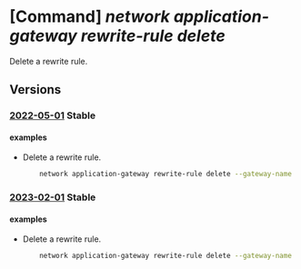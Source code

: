 # [Command] _network application-gateway rewrite-rule delete_

Delete a rewrite rule.

## Versions

### [2022-05-01](/Resources/mgmt-plane/L3N1YnNjcmlwdGlvbnMve30vcmVzb3VyY2Vncm91cHMve30vcHJvdmlkZXJzL21pY3Jvc29mdC5uZXR3b3JrL2FwcGxpY2F0aW9uZ2F0ZXdheXMve30=/2022-05-01.xml) **Stable**

<!-- mgmt-plane /subscriptions/{}/resourcegroups/{}/providers/microsoft.network/applicationgateways/{} 2022-05-01 properties.rewriteRuleSets[].properties.rewriteRules[] -->

#### examples

- Delete a rewrite rule.
    ```bash
        network application-gateway rewrite-rule delete --gateway-name MyGateway --name MyRewriteRule --resource-group MyResourceGroup --rule-set-name MyRuleSet
    ```

### [2023-02-01](/Resources/mgmt-plane/L3N1YnNjcmlwdGlvbnMve30vcmVzb3VyY2Vncm91cHMve30vcHJvdmlkZXJzL21pY3Jvc29mdC5uZXR3b3JrL2FwcGxpY2F0aW9uZ2F0ZXdheXMve30=/2023-02-01.xml) **Stable**

<!-- mgmt-plane /subscriptions/{}/resourcegroups/{}/providers/microsoft.network/applicationgateways/{} 2023-02-01 properties.rewriteRuleSets[].properties.rewriteRules[] -->

#### examples

- Delete a rewrite rule.
    ```bash
        network application-gateway rewrite-rule delete --gateway-name MyGateway --name MyRewriteRule --resource-group MyResourceGroup --rule-set-name MyRuleSet
    ```
